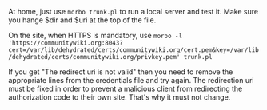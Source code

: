 At home, just use `morbo trunk.pl` to run a local server and test it.
Make sure you hange $dir and $uri at the top of the file.

On the site, when HTTPS is mandatory, use `morbo -l 'https://communitywiki.org:8043?cert=/var/lib/dehydrated/certs/communitywiki.org/cert.pem&key=/var/lib/dehydrated/certs/communitywiki.org/privkey.pem' trunk.pl`

If you get "The redirect uri is not valid" then you need to remove the
appropriate lines from the credentials file and try again. The
redirection uri must be fixed in order to prevent a malicious client
from redirecting the authorization code to their own site. That's why
it must not change.
